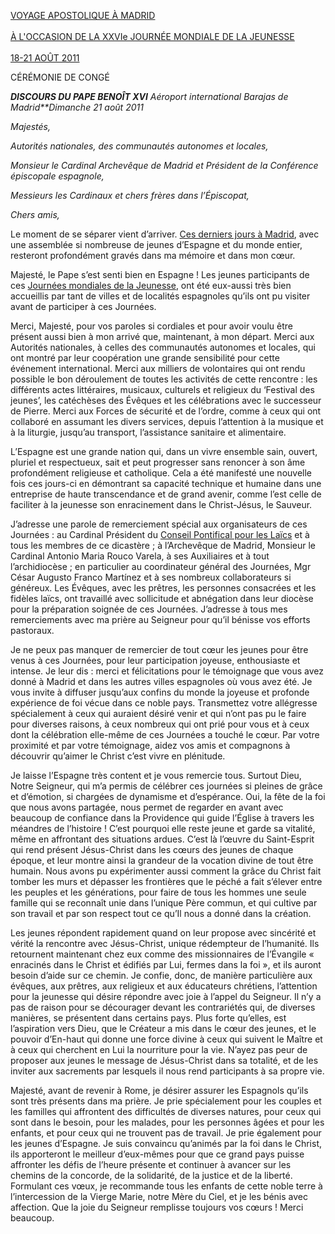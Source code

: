 [VOYAGE APOSTOLIQUE À MADRID\
\
À L'OCCASION DE LA XXVIe JOURNÉE MONDIALE DE LA JEUNESSE\
\
18-21 AOÛT 2011](/content/benedict-xvi/fr/travels/2011/index_madrid.html)

CÉRÉMONIE DE CONGÉ

***DISCOURS DU PAPE BENOÎT XVI*** *Aéroport international Barajas de Madrid**Dimanche 21 août 2011*

*Majestés,*

*Autorités nationales, des communautés autonomes et locales,*

*Monsieur le Cardinal Archevêque de Madrid et Président de la Conférence épiscopale espagnole,*

*Messieurs les Cardinaux et chers frères dans l’Épiscopat,*

*Chers amis,*

Le moment de se séparer vient d’arriver. [Ces derniers jours à Madrid](/content/benedict-xvi/fr/travels/2011/index_madrid.html), avec une assemblée si nombreuse de jeunes d’Espagne et du monde entier, resteront profondément gravés dans ma mémoire et dans mon cœur.

Majesté, le Pape s’est senti bien en Espagne ! Les jeunes participants de ces [Journées mondiales de la Jeunesse](/content/benedict-xvi/fr/travels/2011/index_madrid.html), ont été eux-aussi très bien accueillis par tant de villes et de localités espagnoles qu’ils ont pu visiter avant de participer à ces Journées.

Merci, Majesté, pour vos paroles si cordiales et pour avoir voulu être présent aussi bien à mon arrivé que, maintenant, à mon départ. Merci aux Autorités nationales, à celles des communautés autonomes et locales, qui ont montré par leur coopération une grande sensibilité pour cette événement international. Merci aux milliers de volontaires qui ont rendu possible le bon déroulement de toutes les activités de cette rencontre : les différents actes littéraires, musicaux, culturels et religieux du ‘Festival des jeunes’, les catéchèses des Évêques et les célébrations avec le successeur de Pierre. Merci aux Forces de sécurité et de l’ordre, comme à ceux qui ont collaboré en assumant les divers services, depuis l’attention à la musique et à la liturgie, jusqu’au transport, l’assistance sanitaire et alimentaire.

L’Espagne est une grande nation qui, dans un vivre ensemble sain, ouvert, pluriel et respectueux, sait et peut progresser sans renoncer à son âme profondément religieuse et catholique. Cela a été manifesté une nouvelle fois ces jours-ci en démontrant sa capacité technique et humaine dans une entreprise de haute transcendance et de grand avenir, comme l’est celle de faciliter à la jeunesse son enracinement dans le Christ-Jésus, le Sauveur.

J’adresse une parole de remerciement spécial aux organisateurs de ces Journées : au Cardinal Président du [Conseil Pontifical pour les Laïcs](http://www.vatican.va/roman_curia/pontifical_councils/laity/laity_fr/index_fr.htm) et à tous les membres de ce dicastère ; à l’Archevêque de Madrid, Monsieur le Cardinal Antonio Maria Rouco Varela, à ses Auxiliaires et à tout l’archidiocèse ; en particulier au coordinateur général des Journées, Mgr César Augusto Franco Martínez et à ses nombreux collaborateurs si généreux. Les Évêques, avec les prêtres, les personnes consacrées et les fidèles laïcs, ont travaillé avec sollicitude et abnégation dans leur diocèse pour la préparation soignée de ces Journées. J’adresse à tous mes remerciements avec ma prière au Seigneur pour qu’il bénisse vos efforts pastoraux.

Je ne peux pas manquer de remercier de tout cœur les jeunes pour être venus à ces Journées, pour leur participation joyeuse, enthousiaste et intense. Je leur dis : merci et félicitations pour le témoignage que vous avez donné à Madrid et dans les autres villes espagnoles où vous avez été. Je vous invite à diffuser jusqu’aux confins du monde la joyeuse et profonde expérience de foi vécue dans ce noble pays. Transmettez votre allégresse spécialement à ceux qui auraient désiré venir et qui n’ont pas pu le faire pour diverses raisons, à ceux nombreux qui ont prié pour vous et à ceux dont la célébration elle-même de ces Journées a touché le cœur. Par votre proximité et par votre témoignage, aidez vos amis et compagnons à découvrir qu’aimer le Christ c’est vivre en plénitude.

Je laisse l’Espagne très content et je vous remercie tous. Surtout Dieu, Notre Seigneur, qui m’a permis de célébrer ces journées si pleines de grâce et d’émotion, si chargées de dynamisme et d’espérance. Oui, la fête de la foi que nous avons partagée, nous permet de regarder en avant avec beaucoup de confiance dans la Providence qui guide l’Église à travers les méandres de l’histoire ! C’est pourquoi elle reste jeune et garde sa vitalité, même en affrontant des situations ardues. C’est là l’œuvre du Saint-Esprit qui rend présent Jésus-Christ dans les cœurs des jeunes de chaque époque, et leur montre ainsi la grandeur de la vocation divine de tout être humain. Nous avons pu expérimenter aussi comment la grâce du Christ fait tomber les murs et dépasser les frontières que le péché a fait s’élever entre les peuples et les générations, pour faire de tous les hommes une seule famille qui se reconnaît unie dans l’unique Père commun, et qui cultive par son travail et par son respect tout ce qu’Il nous a donné dans la création.

Les jeunes répondent rapidement quand on leur propose avec sincérité et vérité la rencontre avec Jésus-Christ, unique rédempteur de l’humanité. Ils retournent maintenant chez eux comme des missionnaires de l’Évangile « enracinés dans le Christ et édifiés par Lui, fermes dans la foi », et ils auront besoin d’aide sur ce chemin. Je confie, donc, de manière particulière aux évêques, aux prêtres, aux religieux et aux éducateurs chrétiens, l’attention pour la jeunesse qui désire répondre avec joie à l’appel du Seigneur. Il n’y a pas de raison pour se décourager devant les contrariétés qui, de diverses manières, se présentent dans certains pays. Plus forte qu’elles, est l’aspiration vers Dieu, que le Créateur a mis dans le cœur des jeunes, et le pouvoir d’En-haut qui donne une force divine à ceux qui suivent le Maître et à ceux qui cherchent en Lui la nourriture pour la vie. N’ayez pas peur de proposer aux jeunes le message de Jésus-Christ dans sa totalité, et de les inviter aux sacrements par lesquels il nous rend participants à sa propre vie.

Majesté, avant de revenir à Rome, je désirer assurer les Espagnols qu’ils sont très présents dans ma prière. Je prie spécialement pour les couples et les familles qui affrontent des difficultés de diverses natures, pour ceux qui sont dans le besoin, pour les malades, pour les personnes âgées et pour les enfants, et pour ceux qui ne trouvent pas de travail. Je prie également pour les jeunes d’Espagne. Je suis convaincu qu’animés par la foi dans le Christ, ils apporteront le meilleur d’eux-mêmes pour que ce grand pays puisse affronter les défis de l’heure présente et continuer à avancer sur les chemins de la concorde, de la solidarité, de la justice et de la liberté. Formulant ces vœux, je recommande tous les enfants de cette noble terre à l’intercession de la Vierge Marie, notre Mère du Ciel, et je les bénis avec affection. Que la joie du Seigneur remplisse toujours vos cœurs ! Merci beaucoup.